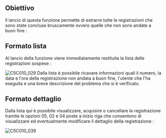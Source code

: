 ## Obiettivo
Il lancio di questa funzione permette di estrarre tutte le registrazioni che sono state concluse bruscamente ovvero quelle che non sono andate a buon fine : 

## Formato lista
Al lancio della funzione viene immediatamente restituita la lista delle registrazioni sospese : 

![C5C010_029](https://doc.smeup.com/immagini/MBDOC_OGG-P_C5TR01/C5C010_029.png)
Dalla lista è possibile ricavare informazioni quali il numero, la data e l'ora della registrazione non andata a buon fine, l'utente che l'ha eseguita e una breve descrizione del problema che si è verificato.

## Formato dettaglio
Dalla lista qui è possibile visualizzare, acquisire o cancellare la registrazione tramite le opzioni 05, 02 e 04 poste a inizio riga che consentono di visualizzare ed eventualmente modificare il dettaglio della registrazione : 

![C5C010_039](https://doc.smeup.com/immagini/MBDOC_OGG-P_C5TR01/C5C010_039.png)
